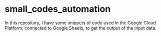 # small_codes_automation
In this repository, I have some snippets of code used in the Google Cloud Platform, connected to Google Sheets, to get the output of the input data.

